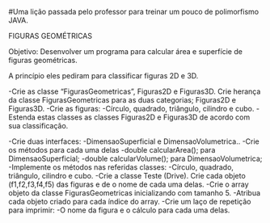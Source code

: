 #Uma lição passada pelo professor para treinar um pouco de polimorfismo JAVA.

FIGURAS GEOMÉTRICAS

Objetivo: Desenvolver um programa para calcular área e superfície de
figuras geométricas.

A princípio eles pediram para classificar figuras 2D e 3D.

-Crie as classe “FigurasGeometricas”, Figuras2D e Figuras3D. Crie herança da classe FigurasGeometricas para as duas
categorias; Figuras2D e Figuras3D.
-Crie as figuras:
-Círculo, quadrado, triângulo, cilindro e cubo.
-Estenda estas classes as classes Figuras2D e Figuras3D de acordo com sua classificação.

-Crie duas interfaces:
-DimensaoSuperficial e DimensaoVolumetrica..
-Crie os métodos para cada uma delas
-double calcularArea(); para DimensaoSuperficial;
-double calcularVolume(); para DimensaoVolumetrica;
-Implemente os métodos nas referidas classes:
-Círculo, quadrado, triângulo, cilindro e cubo.
-Crie a classe Teste (Drive). Crie cada objeto (f1,f2,f3,f4,f5) das figuras e de o nome de cada uma delas.
-Crie o array objeto da classe FigurasGeometricas inicializando com tamanho 5.
-Atribua cada objeto criado para cada índice do array.
-Crie um laço de repetição para imprimir:
-O nome da figura e o cálculo para cada uma delas.
